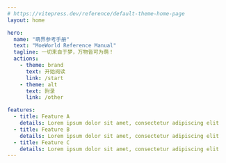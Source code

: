 ```yaml
---
# https://vitepress.dev/reference/default-theme-home-page
layout: home

hero:
  name: "萌界参考手册"
  text: "MoeWorld Reference Manual"
  tagline: 一切来自于梦，万物皆可为萌！
  actions:
    - theme: brand
      text: 开始阅读
      link: /start
    - theme: alt
      text: 附录
      link: /other

features:
  - title: Feature A
    details: Lorem ipsum dolor sit amet, consectetur adipiscing elit
  - title: Feature B
    details: Lorem ipsum dolor sit amet, consectetur adipiscing elit
  - title: Feature C
    details: Lorem ipsum dolor sit amet, consectetur adipiscing elit
---
```


